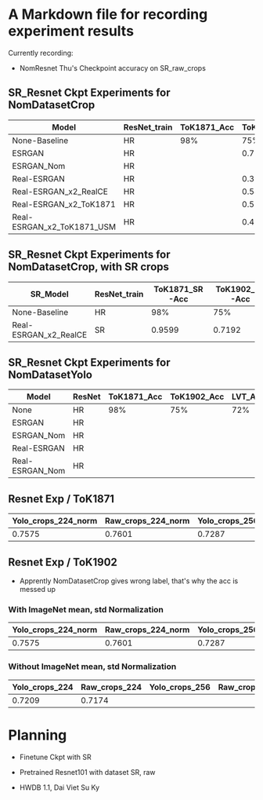 # A Markdown file for recording experiment results

Currently recording:

- NomResnet Thu's Checkpoint accuracy on SR_raw_crops

## SR_Resnet Ckpt Experiments for NomDatasetCrop

| Model                      | ResNet_train | ToK1871_Acc | ToK1902_Acc | LVT_Acc | ToK1902_PSNR | ToK1902_SSIM | LVT_PSNR | LVT_SSIM |
| -------------------------- | ------------ | ----------- | ----------- | ------- | ------------ | ------------ | -------- | -------- |
| None-Baseline              | HR           | 98%         | 75%         | 72%     | N/A          | N/A          | N/A      | N/A      |
| ESRGAN                     | HR           |             | 0.7251      | 0.4463  | 13.330       | 0.343        | 14.926   | 0.175    |
| ESRGAN_Nom                 | HR           |             |             |         | 17.615       | 0.617        | 20.447   | 0.496    |
| Real-ESRGAN                | HR           |             | 0.3778      | 0.4401  |              |              |          |          |
| Real-ESRGAN_x2_RealCE      | HR           |             | 0.5438      | 0.6928  |              |              |          |          |
| Real-ESRGAN_x2_ToK1871     | HR           |             | 0.5515      | 0.6432  |              |              |          |          |
| Real-ESRGAN_x2_ToK1871_USM | HR           |             | 0.4753      | 0.5472  |              |              |          |          |

## SR_Resnet Ckpt Experiments for NomDatasetCrop, with SR crops

| SR_Model              | ResNet_train | ToK1871_SR-Acc | ToK1902_SR-Acc | LVT_Acc | ToK1902_PSNR | ToK1902_SSIM | LVT_PSNR | LVT_SSIM |
| --------------------- | ------------ | -------------- | -------------- | ------- | ------------ | ------------ | -------- | -------- |
| None-Baseline         | HR           | 98%            | 75%            | 72%     | N/A          | N/A          | N/A      | N/A      |
| Real-ESRGAN_x2_RealCE | SR           | 0.9599         | 0.7192         |         |              |              |          |          |

## SR_Resnet Ckpt Experiments for NomDatasetYolo

| Model           | ResNet | ToK1871_Acc | ToK1902_Acc | LVT_Acc | ToK1902_PSNR | ToK1902_SSIM | LVT_PSNR | LVT_SSIM |
| --------------- | ------ | ----------- | ----------- | ------- | ------------ | ------------ | -------- | -------- |
| None            | HR     | 98%         | 75%         | 72%     | N/A          | N/A          | N/A      | N/A      |
| ESRGAN          | HR     |             |             |         |              |              |          |          |
| ESRGAN_Nom      | HR     |             |             |         |              |              |          |          |
| Real-ESRGAN     | HR     |             |             |         |              |              |          |          |
| Real-ESRGAN_Nom | HR     |             |             |         |              |              |          |          |

## Resnet Exp / ToK1871

| Yolo_crops_224_norm | Raw_crops_224_norm | Yolo_crops_256_norm | Raw_crops_256_norm | Yolo_crops_64_norm | Raw_crops_64_norm |
| ------------------- | ------------------ | ------------------- | ------------------ | ------------------ | ----------------- |
| 0.7575              | 0.7601             | 0.7287              | 0.7359             | 0.0003             | 0.0003            |

## Resnet Exp / ToK1902

- Apprently NomDatasetCrop gives wrong label, that's why the acc is messed up

### With ImageNet mean, std Normalization

| Yolo_crops_224_norm | Raw_crops_224_norm | Yolo_crops_256_norm | Raw_crops_256_norm | Yolo_crops_64_norm | Raw_crops_64_norm |
| ------------------- | ------------------ | ------------------- | ------------------ | ------------------ | ----------------- |
| 0.7575              | 0.7601             | 0.7287              | 0.7359             | 0.0003             | 0.0003            |

### Without ImageNet mean, std Normalization

| Yolo_crops_224 | Raw_crops_224 | Yolo_crops_256 | Raw_crops_256 | Yolo_crops_64 | Raw_crops_64 |
| -------------- | ------------- | -------------- | ------------- | ------------- | ------------ |
| 0.7209         | 0.7174        |                |               |               |              |

# Planning

- Finetune Ckpt with SR
- Pretrained Resnet101 with dataset SR, raw

- HWDB 1.1, Dai Viet Su Ky
